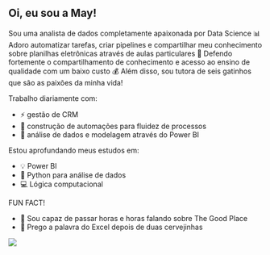 ## Oi, eu sou a May! 

Sou uma analista de dados completamente apaixonada por Data Science 📊 Adoro automatizar tarefas, criar pipelines e compartilhar meu conhecimento sobre planilhas eletrônicas através de aulas particulares 🚀 Defendo fortemente o compartilhamento de conhecimento e acesso ao ensino de qualidade com um baixo custo 💰 Além disso, sou tutora de seis gatinhos que são as paixões da minha vida! 

Trabalho diariamente com:
- ⚡ gestão de CRM
- 🤖 construção de automações para fluidez de processos
- 💫 análise de dados e modelagem através do Power BI

Estou aprofundando meus estudos em:
- 💡 Power BI
- 🐍 Python para análise de dados
- 💻 Lógica computacional

FUN FACT! 
- 💬 Sou capaz de passar horas e horas falando sobre The Good Place
- 🍻 Prego a palavra do Excel depois de duas cervejinhas

<picture>
  <source
    srcset="https://github-readme-stats.vercel.app/api?username=mayizzo&show_icons=true&theme=dark"
    media="(prefers-color-scheme: dark)"
  />
  <source
    srcset="https://github-readme-stats.vercel.app/api?username=mayizzo&show_icons=true"
    media="(prefers-color-scheme: light), (prefers-color-scheme: no-preference)"
  />
  <img src="https://github-readme-stats.vercel.app/api?username=mayizzo&show_icons=true" />
</picture>
